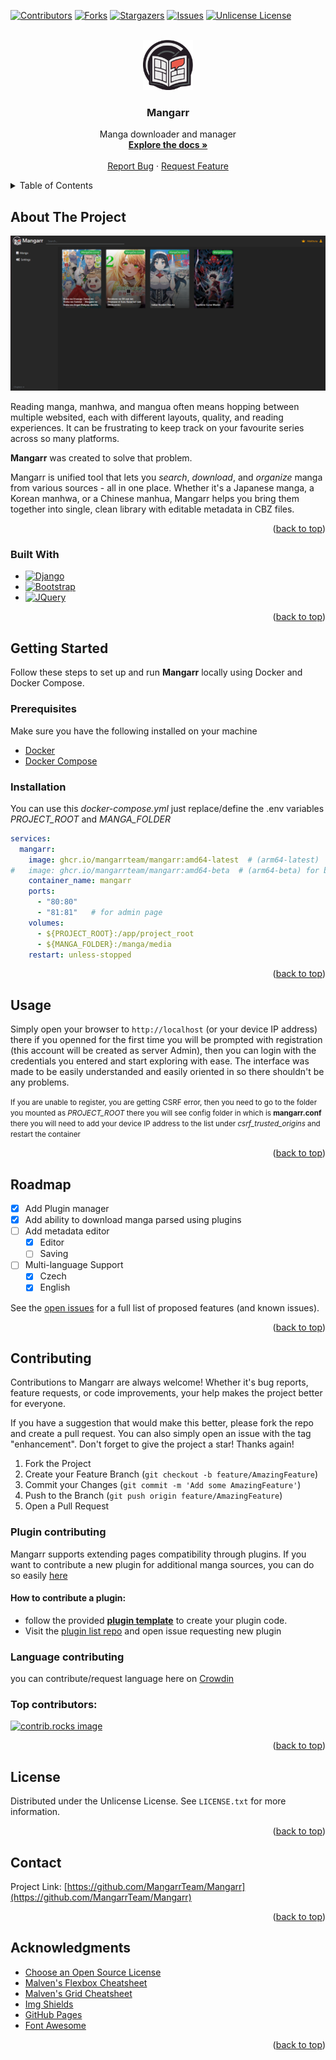 <a id="readme-top"></a>
[![Contributors][contributors-shield]][contributors-url]
[![Forks][forks-shield]][forks-url]
[![Stargazers][stars-shield]][stars-url]
[![Issues][issues-shield]][issues-url]
[![Unlicense License][license-shield]][license-url]


<!-- PROJECT LOGO -->
<br />
<div align="center">
  <a href="https://github.com/MangarrTeam/Mangarr">
    <img src="images/logo.png" alt="Logo" width="80" height="80">
  </a>

  <h3 align="center">Mangarr</h3>

  <p align="center">
    Manga downloader and manager
    <br />
    <a href="https://github.com/MangarrTeam/Mangarr"><strong>Explore the docs »</strong></a>
    <br />
    <br />
    <a href="https://github.com/MangarrTeam/Mangarr/issues/new?labels=bug&template=bug-report---.md">Report Bug</a>
    &middot;
    <a href="https://github.com/MangarrTeam/Mangarr/issues/new?labels=enhancement&template=feature-request---.md">Request Feature</a>
  </p>
</div>



<!-- TABLE OF CONTENTS -->
<details>
  <summary>Table of Contents</summary>
  <ol>
    <li>
      <a href="#about-the-project">About The Project</a>
      <ul>
        <li><a href="#built-with">Built With</a></li>
      </ul>
    </li>
    <li>
      <a href="#getting-started">Getting Started</a>
      <ul>
        <li><a href="#prerequisites">Prerequisites</a></li>
        <li><a href="#installation">Installation</a></li>
      </ul>
    </li>
    <li><a href="#usage">Usage</a></li>
    <li><a href="#roadmap">Roadmap</a></li>
    <li>
      <a href="#contributing">Contributing</a>
      <ul>
        <li><a href="#plugin-contributing">Plugin</a></li>
        <li><a href="#language-contributing">Language</a></li>
      </ul>
    </li>
    <li><a href="#license">License</a></li>
    <li><a href="#contact">Contact</a></li>
    <li><a href="#acknowledgments">Acknowledgments</a></li>
  </ol>
</details>



<!-- ABOUT THE PROJECT -->
## About The Project

[![Main page example][product-screenshot]]()

Reading manga, manhwa, and mangua often means hopping between multiple websited, each with different layouts, quality, and reading experiences. It can be frustrating to keep track on your favourite series across so many platforms.

**Mangarr** was created to solve that problem.

Mangarr is unified tool that lets you *search*, *download*, and *organize* manga from various sources - all in one place. Whether it's a Japanese manga, a Korean manhwa, or a Chinese manhua, Mangarr helps you bring them together into single, clean library with editable metadata in CBZ files.

<p align="right">(<a href="#readme-top">back to top</a>)</p>



### Built With

* [![Django][Django.com]][Django-url]
* [![Bootstrap][Bootstrap.com]][Bootstrap-url]
* [![JQuery][JQuery.com]][JQuery-url]

<p align="right">(<a href="#readme-top">back to top</a>)</p>



<!-- GETTING STARTED -->
## Getting Started

Follow these steps to set up and run **Mangarr** locally using Docker and Docker Compose.

### Prerequisites

Make sure you have the following installed on your machine

- [Docker](https://docs.docker.com/get-docker/)
- [Docker Compose](https://docs.docker.com/compose/install/)

### Installation

You can use this *docker-compose.yml* just replace/define the .env variables *PROJECT_ROOT* and *MANGA_FOLDER*

```yml
services:
  mangarr:
    image: ghcr.io/mangarrteam/mangarr:amd64-latest  # (arm64-latest)
#   image: ghcr.io/mangarrteam/mangarr:amd64-beta  # (arm64-beta) for beta features (note might be unstable)
    container_name: mangarr
    ports:
      - "80:80"
      - "81:81"   # for admin page
    volumes:
      - ${PROJECT_ROOT}:/app/project_root
      - ${MANGA_FOLDER}:/manga/media
    restart: unless-stopped
```



<p align="right">(<a href="#readme-top">back to top</a>)</p>



<!-- USAGE EXAMPLES -->
## Usage

Simply open your browser to `http://localhost` (or your device IP address) there if you openned for the first time you will be prompted with registration (this account will be created as server Admin), then you can login with the credentials you entered and start exploring with ease. The interface was made to be easily understanded and easily oriented in so there shouldn't be any problems.

<small>If you are unable to register, you are getting CSRF error, then you need to go to the folder you mounted as *PROJECT_ROOT* there you will see config folder in which is **mangarr.conf** there you will need to add your device IP address to the list under *csrf_trusted_origins* and restart the container</small>

<p align="right">(<a href="#readme-top">back to top</a>)</p>



<!-- ROADMAP -->
## Roadmap

- [x] Add Plugin manager
- [x] Add ability to download manga parsed using plugins
- [ ] Add metadata editor
    - [x] Editor
    - [ ] Saving
- [ ] Multi-language Support
    - [x] Czech
    - [x] English

See the [open issues](https://github.com/MangarrTeam/Mangarr/issues) for a full list of proposed features (and known issues).

<p align="right">(<a href="#readme-top">back to top</a>)</p>



<!-- CONTRIBUTING -->
## Contributing

Contributions to Mangarr are always welcome! Whether it's bug reports, feature requests, or code improvements, your help makes the project better for everyone.

If you have a suggestion that would make this better, please fork the repo and create a pull request. You can also simply open an issue with the tag "enhancement".
Don't forget to give the project a star! Thanks again!

1. Fork the Project
2. Create your Feature Branch (`git checkout -b feature/AmazingFeature`)
3. Commit your Changes (`git commit -m 'Add some AmazingFeature'`)
4. Push to the Branch (`git push origin feature/AmazingFeature`)
5. Open a Pull Request

### Plugin contributing

Mangarr supports extending pages compatibility through plugins. If you want to contribute a new plugin for additional manga sources, you can do so easily [here](https://github.com/MangarrTeam/mangarr-plugins)

#### How to contribute a plugin:

- follow the provided [**plugin template**](https://github.com/MangarrTeam/mangarr-plugin) to create your plugin code.
- Visit the [plugin list repo](https://github.com/MangarrTeam/mangarr-plugins) and open issue requesting new plugin

### Language contributing

you can contribute/request language here on [Crowdin](https://crowdin.com/project/mangarr)

### Top contributors:

<a href="https://github.com/MangarrTeam/Mangarr/graphs/contributors">
  <img src="https://contrib.rocks/image?repo=MangarrTeam/Mangarr" alt="contrib.rocks image" />
</a>

<p align="right">(<a href="#readme-top">back to top</a>)</p>



<!-- LICENSE -->
## License

Distributed under the Unlicense License. See `LICENSE.txt` for more information.

<p align="right">(<a href="#readme-top">back to top</a>)</p>



<!-- CONTACT -->
## Contact

Project Link: [https://github.com/MangarrTeam/Mangarr](https://github.com/MangarrTeam/Mangarr)

<p align="right">(<a href="#readme-top">back to top</a>)</p>



<!-- ACKNOWLEDGMENTS -->
## Acknowledgments

* [Choose an Open Source License](https://choosealicense.com)
* [Malven's Flexbox Cheatsheet](https://flexbox.malven.co/)
* [Malven's Grid Cheatsheet](https://grid.malven.co/)
* [Img Shields](https://shields.io)
* [GitHub Pages](https://pages.github.com)
* [Font Awesome](https://fontawesome.com)

<p align="right">(<a href="#readme-top">back to top</a>)</p>



<!-- MARKDOWN LINKS & IMAGES -->
<!-- https://www.markdownguide.org/basic-syntax/#reference-style-links -->
[contributors-shield]: https://img.shields.io/github/contributors/MangarrTeam/Mangarr.svg?style=for-the-badge
[contributors-url]: https://github.com/MangarrTeam/Mangarr/graphs/contributors
[forks-shield]: https://img.shields.io/github/forks/MangarrTeam/Mangarr.svg?style=for-the-badge
[forks-url]: https://github.com/MangarrTeam/Mangarr/network/members
[stars-shield]: https://img.shields.io/github/stars/MangarrTeam/Mangarr.svg?style=for-the-badge
[stars-url]: https://github.com/MangarrTeam/Mangarr/stargazers
[issues-shield]: https://img.shields.io/github/issues/MangarrTeam/Mangarr.svg?style=for-the-badge
[issues-url]: https://github.com/MangarrTeam/Mangarr/issues
[license-shield]: https://img.shields.io/github/license/MangarrTeam/Mangarr.svg?style=for-the-badge
[license-url]: https://github.com/MangarrTeam/Mangarr/blob/master/LICENSE.txt
[product-screenshot]: images/example.png
[Django.com]: https://img.shields.io/badge/Django-092E20?style=for-the-badge&logo=Django&logoColor=white
[Django-url]: https://www.djangoproject.com
[Bootstrap.com]: https://img.shields.io/badge/Bootstrap-563D7C?style=for-the-badge&logo=bootstrap&logoColor=white
[Bootstrap-url]: https://getbootstrap.com
[JQuery.com]: https://img.shields.io/badge/jQuery-0769AD?style=for-the-badge&logo=jquery&logoColor=white
[JQuery-url]: https://jquery.com 
